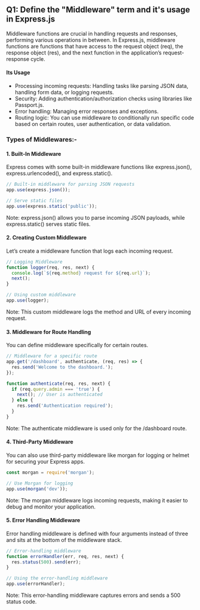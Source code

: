 ## Q1: Define the "Middleware" term and it's usage in Express.js

Middleware functions are crucial in handling requests and responses, performing various operations in between.
In Express.js, middleware functions are functions that have access to the request object (req), the response object (res), and the next function in the application’s request-response cycle.

#### Its Usage

- Processing incoming requests: Handling tasks like parsing JSON data, handling form data, or logging requests.
- Security: Adding authentication/authorization checks using libraries like Passport.js.
- Error handling: Managing error responses and exceptions.
- Routing logic: You can use middleware to conditionally run specific code based on certain routes, user authentication, or data validation.

### Types of Middlewares:-

#### 1. Built-In Middleware
Express comes with some built-in middleware functions like express.json(), express.urlencoded(), and express.static().

```js
// Built-in middleware for parsing JSON requests
app.use(express.json());

// Serve static files
app.use(express.static('public'));
```
Note: express.json() allows you to parse incoming JSON payloads, while express.static() serves static files.

#### 2. Creating Custom Middleware
Let’s create a middleware function that logs each incoming request.

```js
// Logging Middleware
function logger(req, res, next) {
  console.log(`${req.method} request for ${req.url}`);
  next();
}

// Using custom middleware
app.use(logger);
```
Note: This custom middleware logs the method and URL of every incoming request.

#### 3. Middleware for Route Handling
You can define middleware specifically for certain routes.

```js
// Middleware for a specific route
app.get('/dashboard', authenticate, (req, res) => {
  res.send('Welcome to the dashboard.');
});

function authenticate(req, res, next) {
  if (req.query.admin === 'true') {
    next(); // User is authenticated
  } else {
    res.send('Authentication required');
  }
}
```
Note: The authenticate middleware is used only for the /dashboard route.

#### 4. Third-Party Middleware
You can also use third-party middleware like morgan for logging or helmet for securing your Express apps.

```js
const morgan = require('morgan');

// Use Morgan for logging
app.use(morgan('dev'));
```
Note: The morgan middleware logs incoming requests, making it easier to debug and monitor your application.

#### 5. Error Handling Middleware
Error handling middleware is defined with four arguments instead of three and sits at the bottom of the middleware stack.

```js
// Error-handling middleware
function errorHandler(err, req, res, next) {
  res.status(500).send(err);
}

// Using the error-handling middleware
app.use(errorHandler);
```
Note: This error-handling middleware captures errors and sends a 500 status code.